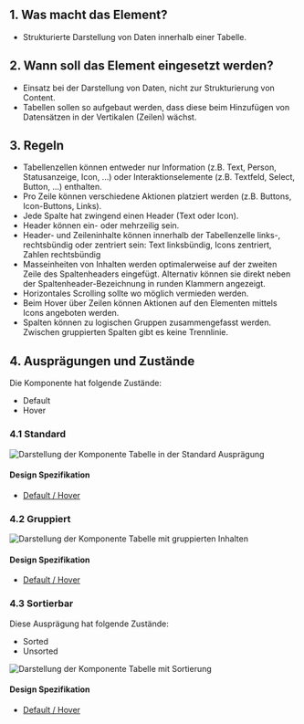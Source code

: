 ## 1. Was macht das Element?
* Strukturierte Darstellung von Daten innerhalb einer Tabelle.

## 2. Wann soll das Element eingesetzt werden? 
* Einsatz bei der Darstellung von Daten, nicht zur Strukturierung von Content.
* Tabellen sollen so aufgebaut werden, dass diese beim Hinzufügen von Datensätzen in der Vertikalen (Zeilen) wächst.

## 3. Regeln
* Tabellenzellen können entweder nur Information (z.B. Text, Person, Statusanzeige, Icon, ...) oder Interaktionselemente (z.B. Textfeld, Select, Button, ...) enthalten.
* Pro Zeile können verschiedene Aktionen platziert werden (z.B. Buttons, Icon-Buttons, Links).
* Jede Spalte hat zwingend einen Header (Text oder Icon).
* Header können ein- oder mehrzeilig sein.
* Header- und Zeileninhalte können innerhalb der Tabellenzelle links-, rechtsbündig oder zentriert sein: Text linksbündig, Icons zentriert, Zahlen rechtsbündig
* Masseinheiten von Inhalten werden optimalerweise auf der zweiten Zeile des Spaltenheaders eingefügt. Alternativ können sie direkt neben der Spaltenheader-Bezeichnung in runden Klammern angezeigt.
* Horizontales Scrolling sollte wo möglich vermieden werden.
* Beim Hover über Zeilen können Aktionen auf den Elementen mittels Icons angeboten werden.
* Spalten können zu logischen Gruppen zusammengefasst werden. Zwischen gruppierten Spalten gibt es keine Trennlinie.

## 4. Ausprägungen und Zustände
Die Komponente hat folgende Zustände:
* Default
* Hover

### 4.1 Standard
![Darstellung der Komponente Tabelle in der Standard Ausprägung](https://raw.githubusercontent.com/sbb-design-systems/sbb-design-system/master/webapp/components/table/images/table_default.png 'class: image')

#### Design Spezifikation
* [Default / Hover](https://sbb.invisionapp.com/d/main#/console/17140415/355362889/inspect)


### 4.2 Gruppiert
![Darstellung der Komponente Tabelle mit gruppierten Inhalten](https://raw.githubusercontent.com/sbb-design-systems/sbb-design-system/master/webapp/components/table/images/table_grouped.png 'class: image')

#### Design Spezifikation
* [Default / Hover](https://sbb.invisionapp.com/d/main#/console/17140415/355362890/inspect)


### 4.3 Sortierbar
Diese Ausprägung hat folgende Zustände:
* Sorted
* Unsorted

![Darstellung der Komponente Tabelle mit Sortierung](https://raw.githubusercontent.com/sbb-design-systems/sbb-design-system/master/webapp/components/table/images/table_sortable.png 'class: image')

#### Design Spezifikation
* [Default / Hover](https://sbb.invisionapp.com/d/main#/console/17140415/355362891/inspect)
